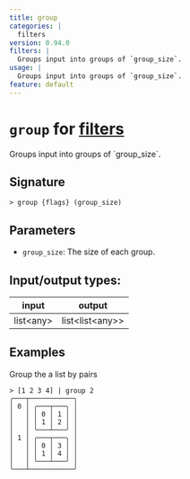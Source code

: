 ```yaml
---
title: group
categories: |
  filters
version: 0.94.0
filters: |
  Groups input into groups of `group_size`.
usage: |
  Groups input into groups of `group_size`.
feature: default
---
```

<!-- This file is automatically generated. Please edit the command in https://github.com/nushell/nushell instead. -->

# `group` for [filters](/commands/categories/filters.md)

<div class='command-title'>Groups input into groups of `group_size`.</div>

## Signature

```> group {flags} (group_size)```

## Parameters

 -  `group_size`: The size of each group.


## Input/output types:

| input     | output          |
| --------- | --------------- |
| list\<any\> | list\<list\<any\>\> |

## Examples

Group the a list by pairs
```nu
> [1 2 3 4] | group 2
╭───┬───────────╮
│ 0 │ ╭───┬───╮ │
│   │ │ 0 │ 1 │ │
│   │ │ 1 │ 2 │ │
│   │ ╰───┴───╯ │
│ 1 │ ╭───┬───╮ │
│   │ │ 0 │ 3 │ │
│   │ │ 1 │ 4 │ │
│   │ ╰───┴───╯ │
╰───┴───────────╯

```
